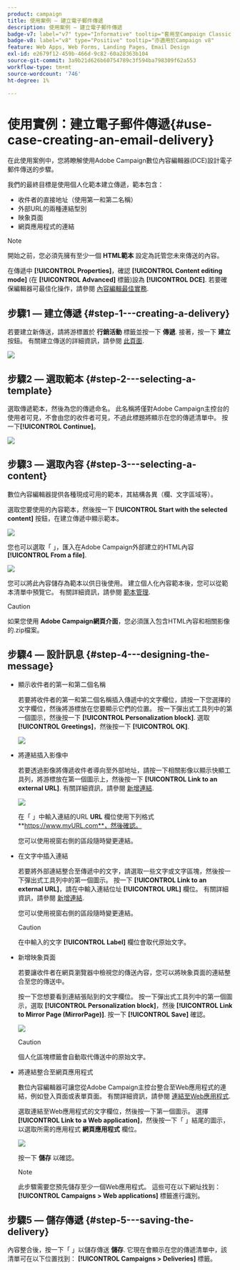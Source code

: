 ```yaml
---
product: campaign
title: 使用案例 — 建立電子郵件傳遞
description: 使用案例 — 建立電子郵件傳遞
badge-v7: label="v7" type="Informative" tooltip="套用至Campaign Classic v7"
badge-v8: label="v8" type="Positive" tooltip="亦適用於Campaign v8"
feature: Web Apps, Web Forms, Landing Pages, Email Design
exl-id: e2679f12-459b-466d-9c82-60a28363b104
source-git-commit: 3a9b21d626b60754789c3f594ba798309f62a553
workflow-type: tm+mt
source-wordcount: '746'
ht-degree: 1%

---
```


# 使用實例：建立電子郵件傳遞{#use-case-creating-an-email-delivery}



在此使用案例中，您將瞭解使用Adobe Campaign數位內容編輯器(DCE)設計電子郵件傳送的步驟。

我們的最終目標是使用個人化範本建立傳遞，範本包含：

* 收件者的直接地址（使用第一和第二名稱）
* 外部URL的兩種連結型別
* 映象頁面
* 網頁應用程式的連結

>[!NOTE]
>
>開始之前，您必須先擁有至少一個 **HTML範本** 設定為託管您未來傳送的內容。
>
>在傳遞中 **[!UICONTROL Properties]**，確認 **[!UICONTROL Content editing mode]** (在 **[!UICONTROL Advanced]** 標籤)設為 **[!UICONTROL DCE]**. 若要確保編輯器可最佳化操作，請參閱 [內容編輯最佳實務](content-editing-best-practices.md).

## 步驟1 — 建立傳遞 {#step-1---creating-a-delivery}

若要建立新傳送，請將游標置於 **行銷活動** 標籤並按一下 **傳遞**. 接著，按一下 **建立** 按鈕。 有關建立傳送的詳細資訊，請參閱 [此頁面](../../delivery/using/about-email-channel.md).

![](assets/delivery_step_1.png)

## 步驟2 — 選取範本 {#step-2---selecting-a-template}

選取傳遞範本，然後為您的傳遞命名。 此名稱將僅對Adobe Campaign主控台的使用者可見，不會由您的收件者可見，不過此標題將顯示在您的傳遞清單中。 按一下&#x200B;**[!UICONTROL Continue]**。

![](assets/dce_delivery_model.png)

## 步驟3 — 選取內容 {#step-3---selecting-a-content}

數位內容編輯器提供各種現成可用的範本，其結構各異（欄、文字區域等）。

選取您要使用的內容範本，然後按一下 **[!UICONTROL Start with the selected content]** 按鈕，在建立傳遞中顯示範本。

![](assets/dce_select_model.png)

您也可以選取「 」，匯入在Adobe Campaign外部建立的HTML內容 **[!UICONTROL From a file]**.

![](assets/dce_select_from_file_template.png)

您可以將此內容儲存為範本以供日後使用。 建立個人化內容範本後，您可以從範本清單中預覽它。 有關詳細資訊，請參閱 [範本管理](template-management.md).

>[!CAUTION]
>
>如果您使用 **Adobe Campaign網頁介面**，您必須匯入包含HTML內容和相關影像的.zip檔案。

## 步驟4 — 設計訊息 {#step-4---designing-the-message}

* 顯示收件者的第一和第二個名稱

  若要將收件者的第一和第二個名稱插入傳遞中的文字欄位，請按一下您選擇的文字欄位，然後將游標放在您要顯示它們的位置。 按一下彈出式工具列中的第一個圖示，然後按一下 **[!UICONTROL Personalization block]**. 選取 **[!UICONTROL Greetings]**，然後按一下 **[!UICONTROL OK]**.

  ![](assets/dce_personalizationblock_greetings.png)

* 將連結插入影像中

  若要透過影像將傳遞收件者導向至外部地址，請按一下相關影像以顯示快顯工具列，將游標放在第一個圖示上，然後按一下 **[!UICONTROL Link to an external URL]**. 有關詳細資訊，請參閱 [新增連結](editing-content.md#adding-a-link).

  ![](assets/dce_externalpage.png)

  在「 」中輸入連結的URL **URL** 欄位使用下列格式 **https://www.myURL.com**，然後確認。

  您可以使用視窗右側的區段隨時變更連結。

* 在文字中插入連結

  若要將外部連結整合至傳遞中的文字，請選取一些文字或文字區塊，然後按一下彈出式工具列中的第一個圖示。 按一下 **[!UICONTROL Link to an external URL]**，請在中輸入連結位址 **[!UICONTROL URL]** 欄位。 有關詳細資訊，請參閱 [新增連結](editing-content.md#adding-a-link).

  您可以使用視窗右側的區段隨時變更連結。

  >[!CAUTION]
  >
  >在中輸入的文字 **[!UICONTROL Label]** 欄位會取代原始文字。

* 新增映象頁面

  若要讓收件者在網頁瀏覽器中檢視您的傳送內容，您可以將映象頁面的連結整合至您的傳送中。

  按一下您想要看到連結張貼到的文字欄位。 按一下彈出式工具列中的第一個圖示，選取 **[!UICONTROL Personalization block]**，然後 **[!UICONTROL Link to Mirror Page (MirrorPage)]**. 按一下 **[!UICONTROL Save]** 確認。

  ![](assets/dce_mirrorpage.png)

  >[!CAUTION]
  >
  >個人化區塊標籤會自動取代傳送中的原始文字。

* 將連結整合至網頁應用程式

  數位內容編輯器可讓您從Adobe Campaign主控台整合至Web應用程式的連結，例如登入頁面或表單頁面。 有關詳細資訊，請參閱 [連結至Web應用程式](editing-content.md#link-to-a-web-application).

  選取連結至Web應用程式的文字欄位，然後按一下第一個圖示。 選擇 **[!UICONTROL Link to a Web application]**，然後按一下「 」結尾的圖示，以選取所需的應用程式 **網頁應用程式** 欄位。

  ![](assets/dce_webapp.png)

  按一下 **儲存** 以確認。

  >[!NOTE]
  >
  >此步驟需要您預先儲存至少一個Web應用程式。 這些可在以下網址找到： **[!UICONTROL Campaigns > Web applications]** 標籤進行識別。

## 步驟5 — 儲存傳遞 {#step-5---saving-the-delivery}

內容整合後，按一下「 」以儲存傳送 **儲存**. 它現在會顯示在您的傳遞清單中，該清單可在以下位置找到： **[!UICONTROL Campaigns > Deliveries]** 標籤。
